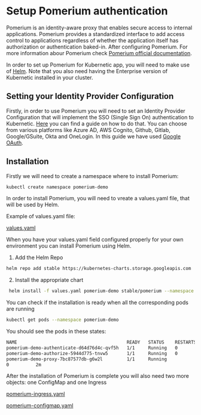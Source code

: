 # Setup Pomerium authentication

Pomerium is an identity-aware proxy that enables secure access to internal applications. Pomerium provides a standardized interface to add access control to applications regardless of whether the application itself has authorization or authentication baked-in. After configuring Pomerium. For more information abour Pomerium check    [Pomerium official documentation](https://www.pomerium.io/docs/).

In order to set up Pomerium for Kubernetic app, you will need to make use of [Helm](https://helm.sh/). Note that you also need having the Enterprise version of Kubernetic installed in your cluster.

## Setting your Identity Provider Configuration

Firstly, in order to use Pomerium you will need to set an Identity Provider Configuration that will implement the SSO (Single Sign On) authentication to Kubernetic. [Here](https://www.pomerium.io/docs/identity-providers/) you can find a guide on how to do that. You can choose from various platforms like Azure AD, AWS Cognito, Github, Gitlab, Google/GSuite, Okta and OneLogin. In this guide we have used [Google OAuth](https://www.pomerium.io/docs/identity-providers/google.html).

## Installation

Firstly we will need to create a namespace where to install Pomerium:
```sh
kubectl create namespace pomerium-demo
```

In order to install Pomerium, you will need to vreate a values.yaml file, that will be used by Helm. 

Example of values.yaml file:

[values.yaml](../enterprise/values-config.yaml ':include :type=code')

When you have your values.yaml field configured properly for your own environment you can install Pomerium using Helm.
1)  Add the Helm Repo
```sh
helm repo add stable https://kubernetes-charts.storage.googleapis.com
```

2) Install the appropriate chart

```sh
 helm install -f values.yaml pomerium-demo stable/pomerium --namespace pomerium-demo --version 1.3.1
```

You can check if the installation is ready when all the corresponding pods are running


```sh
kubectl get pods --namespace pomerium-demo
```
You should see the pods in these states:

```sh
NAME                                         READY   STATUS    RESTARTS   AGE
pomerium-demo-authenticate-d64d76d4c-qvf5h   1/1     Running   0          2m
pomerium-demo-authorize-5944d775-tnvw5       1/1     Running   0          2m
pomerium-demo-proxy-7bc87577db-g6w2l         1/1     Running   
0          2m
```

After the installation of Pomerium is complete you will also need two more objects: one ConfigMap and one Ingress

[pomerium-ingress.yaml](../enterprise/pomerium-ingress.yaml ':include :type=code')

[pomerium-configmap.yaml](../enterprise/pomerium-configmap.yaml ':include :type=code')